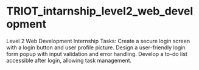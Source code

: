 # TRIOT_intarnship_level2_web_development
Level 2 Web Development Internship Tasks:  Create a secure login screen with a login button and user profile picture. Design a user-friendly login form popup with input validation and error handling. Develop a to-do list accessible after login, allowing task management.
